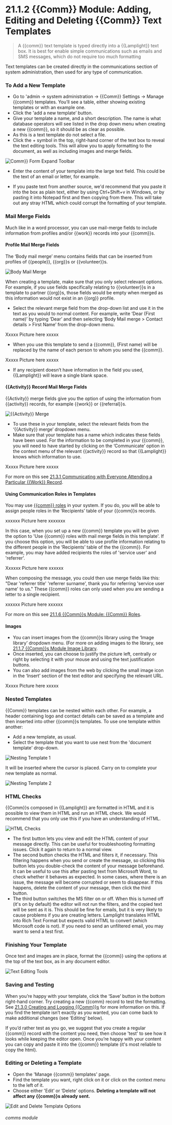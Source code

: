 # 21.1.2 {{Comm}} Module: Adding, Editing and Deleting {{Comm}} Text  Templates

> A {{comm}} text template is typed directly into a {{Lamplight}} text box. It is best for enable simple communications such as emails and SMS messages, which do not require too much formatting


Text templates can be created directly in the communications section of system administration, then used for any type of communication. 

### To Add a New Template

- Go to 'admin -> system administration -> {{Comm}} Settings -> Manage {{comm}} templates. You’ll see a table, either showing existing templates or with an example one. 
- Click the 'add a new template’ button.
- Give your template a name, and a short description. The name is what database operators will see listed in the drop down menu when creating a new {{comm}}, so it should be as clear as possible.
- As this is a text template do not select a file. 
- Click the + symbol in the top, right-hand corner of the text box to reveal the text editing tools. This will allow you to apply formatting to the document, as well as including images and merge fields.

![Comm}} Form Expand Toolbar](21.1.1b.png)

- Enter the content of your template into the large text field. This could be the text of an email or letter, for example.

- If you paste text from another source, we'd recommend that you paste it into the box as plain text, either by using Ctrl+Shift+v in Windows, or by pasting it into Notepad first and then copying from there. This will take out any stray HTML which could corrupt the formatting of your template.

### Mail Merge Fields

Much like in a word processor, you can use mail-merge fields to include information from profiles and/or {{work}} records into your {{comm}}s.

#### Profile Mail Merge Fields
   
The ‘Body mail merge’ menu contains fields that can be inserted from profiles of {{people}}, {{org}}s or {{volunteer}}s. 
   
   ![Body Mail Merge](21.1.1d.png)
   
When creating a template, make sure that you only select relevant options. For example, if you use fields specifically relating to {{volunteer}}s in a template to partner {{org}}s, those fields would be empty when merged as this information would not exist in an {{org}} profile.
- Select the relevant merge field from the drop-down list and use it in the text as you would to normal content. For example, write ‘Dear (First name)’ by typing ‘Dear’ and then selecting ‘Body Mail merge > Contact details > First Name’ from the drop-down menu. 

Xxxxx Picture here xxxxx

- When you use this template to send a {{comm}}, (First name) will be replaced by the name of each person to whom you send the {{comm}}.

Xxxxx Picture here xxxxx

- If any recipient doesn’t have information in the field you used, {{Lamplight}} will leave a single blank space.
   
#### {{Activity}} Record Mail Merge Fields
   
{{Activity}} merge fields give you the option of using the information from {{activity}} records, for example {{work}} or {{referral}}s. 

![{{Activity}} Merge](21.1.1e.png)

- To use these in your template, select the relevant fields from the ‘{{Activity}} merge’ dropdown menu.
- Make sure that your template has a name which indicates these fields have been used. For the information to be completed in your {{comm}}, you will need to have started by clicking on the ‘Communicate’ option in the context menu of the relevant {{activity}} record so that {{Lamplight}} knows which information to use. 

Xxxxx Picture here xxxxx

For more on this see [21.3.1 Communicating with Everyone Attending a Particular {{Work}} Record](/help/index/p/21.3.1).

#### Using Communication Roles in Templates

You may use [{{comm}} roles](/help/index/p/21.1.6) in your system. If you do, you will be able to assign people roles in the ‘Recipients’ table of your {{comm}}s records. 

xxxxxx Picture here xxxxxxx

In this case, when you set up a new {{comm}} template you will be given the option to 'Use {{comm}} roles with mail merge fields in this template'. If you choose this option, you will be able to use profile information relating to the different people in the ‘Recipients’ table of the the {{comm}}.
For example, you may have added recipients the roles of 'service user' and 'referrer'. 

Xxxxxx Picture here xxxxxx

When composing the message, you could then use merge fields like this: "Dear 'referrer title' 'referrer surname', thank you for referring 'service user name' to us."  These {{comm}} roles can only used when you are sending a letter to a single recipient.

xxxxxx Picture here xxxxxx

For more on this see [21.1.6 {{Comm}}s Module: {{Comm}} Roles](/help/index/p/21.1.6).

#### Images
- You can insert images from the {{comm}}s library using the ‘Image library’ dropdown menu. (For more on adding images to the library, see [21.1.7 {{Comm}}s Module Image Library](/help/index/p/21.1.7).  
- Once inserted, you can choose to justify the picture left, centrally or right by selecting it with your mouse and using the text justification buttons.
- You can also add images from the web by clicking the small image icon in the ‘Insert’ section of the text editor and specifying the relevant URL.

Xxxxx Picture here xxxxx 

   
### Nested Templates

{{Comm}} templates can be nested within each other. For example, a header containing logo and contact details can be saved as a template and then inserted into other {{comm}}s templates. To use one template within another: 
- Add a new template, as usual.
- Select the template that you want to use nest from the 'document template' drop-down. 

![Nesting Template 1](21.1.1f.png)

It will be inserted where the cursor is placed.  Carry on to complete your new template as normal. 

![Nesting Template 2](21.1.1g.png)

### HTML Checks

{{Comm}}s composed in {{Lamplight}} are formatted in HTML and it is possible to view them in HTML and run an HTML check.
We would recommend that you only use this if you have an understanding of HTML. 

![HTML Checks](21.1.1h.png)

- The first button lets you view and edit the HTML content of your message directly. This can be useful for troubleshooting formatting issues. Click it again to return to a normal view. 
- The second button checks the HTML and filters it, if necessary. This filtering happens when you send or create the message, so clicking this button lets you double-check the content of your message beforehand. It can be useful to use this after pasting text from Microsoft Word, to check whether it behaves as expected. In some cases, where there is an issue, the message will become corrupted or seem to disappear. If this happens, delete the content of your message, then click the third button.
- The third button switches the MS filter on or off. When this is turned off (it's on by default) the editor will not run the filters, and the copied text will be sent as it is. This should be fine for emails, but it is very likely to cause problems if you are creating letters. Lamplight translates HTML into Rich Text Format but expects valid HTML to convert (which Microsoft code is not). If you need to send an unfiltered email, you may want to send a test first.

### Finishing Your Template

Once text and images are in place, format the {{comm}} using the options at the top of the text box, as in any document editor.

![Text Editing Tools](21.1.1c.png)

### Saving and Testing

When you’re happy with your template, click the ‘Save’ button in the bottom right-hand corner.  Try creating a new {{comm} record to test the formatting. See [21.3.0 Creating and Logging {{Comm}}s](/help/index/p/21.3.0) for more information on this.
If you find the template isn’t exactly as you wanted, you can come back to make additional changes (see ‘Editing’ below).

If you’d rather test as you go, we suggest that you create a regular {{comm}} record with the content you need, then choose 'test' to see how it looks while keeping the editor open.  Once you’re happy with your content you can copy and paste it into the {{comm}} template (it's most reliable to copy the html).

### Editing or Deleting a Template

- Open the 'Manage {{comm}} templates' page. 
- Find the template you want, right click on it or click on the context menu to the left of it.
- Choose either 'Edit’ or ‘Delete’ options. 
**Deleting a template will not affect any {{comm}}s already sent.**

![Edit and Delete Template Options](21.1.1i.png)


###### comms module
